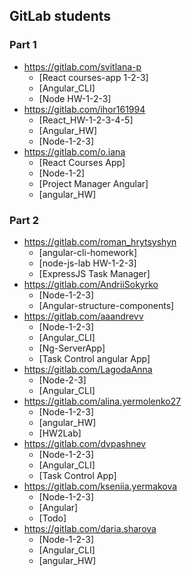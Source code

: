 ## GitLab students

### Part 1

* https://gitlab.com/svitlana-p
  + [React courses-app 1-2-3]
  + [Angular_CLI]
  + [Node HW-1-2-3]
* https://gitlab.com/ihor161994
  + [React_HW-1-2-3-4-5]
  + [Angular_HW]
  + [Node-1-2-3]
* https://gitlab.com/o.iana
  + [React Courses App]
  + [Node-1-2]
  + [Project Manager Angular]
  + [angular_HW]

### Part 2

* https://gitlab.com/roman_hrytsyshyn
  + [angular-cli-homework]
  + [node-js-lab HW-1-2-3]
  + [ExpressJS Task Manager]
* https://gitlab.com/AndriiSokyrko
  + [Node-1-2-3]
  + [Angular-structure-components]
* https://gitlab.com/aaandrevv
  + [Node-1-2-3]
  + [Angular_CLI]
  + [Ng-ServerApp]
  + [Task Control angular App]
* https://gitlab.com/LagodaAnna
  + [Node-2-3]
  + [Angular_CLI]
* https://gitlab.com/alina.yermolenko27
  + [Node-1-2-3]
  + [angular_HW]
  + [HW2Lab]
* https://gitlab.com/dvpashnev
  + [Node-1-2-3]
  + [Angular_CLI]
  + [Task Control App]
* https://gitlab.com/kseniia.yermakova
  + [Node-1-2-3]
  + [Angular]
  + [Todo]
* https://gitlab.com/daria.sharova
  + [Node-1-2-3]
  + [Angular_CLI]
  + [angular_HW]








